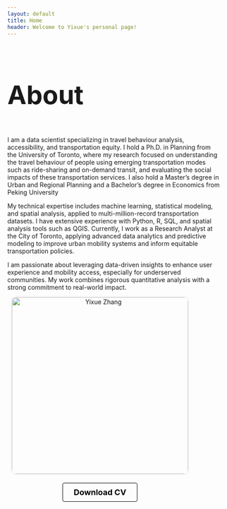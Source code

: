 ```yaml
---
layout: default
title: Home
header: Welcome to Yixue's personal page!
---
```


<style>
.about-section h3 {
  font-size: 58px;
}

.bio-section p {
  margin-bottom: 30px;
}

.profile-img {
  width: 400px;
  border-radius: 10px;
  box-shadow: 0 0 5px rgba(0,0,0,0.1);
}

.profile-container {
  flex: 0 0 400px;
  text-align: center;
  margin-left: 10px;
  align-self: center;
}

/* Responsive: only adjust image size, keep layout */
@media (max-width: 768px) {
  .profile-img {
    width: 250px;
  }
  .profile-container {
    flex: 0 0 100%;
    margin-left: 0;
    text-align: center;
    margin-top: 20px; /* 可选：增加与上方简介的间距 */
  }
}

.cv-button {
  display: inline-block;
  padding: 10px 24px;
  background-color: transparent;     /* 背景透明 */
  color: black;                      /* 黑色字体 */
  text-decoration: none;
  border: 1px solid black;           /* 细黑色边框 */
  border-radius: 4px;                /* 稍微圆一点，更现代（可设为0完全方形） */
  font-weight: bold;
  font-size: 18px;
  transition: background-color 0.3s ease, color 0.3s ease;
}

.cv-button:hover {
  background-color: black;           /* 悬停时黑底白字 */
  color: white;
}

</style>

<div style="display: flex; align-items: center; justify-content: space-between; flex-wrap: wrap;">

  <!-- 左侧简介 -->
  <div class="about-section" style="flex: 1; min-width: 250px; margin-right: 20px;">
    <h3>About</h3>
    <p>I am a data scientist specializing in travel behaviour analysis, accessibility, and transportation equity. I hold a Ph.D. in Planning from the University of Toronto, where my research focused on understanding the travel behaviour of people using emerging transportation modes such as ride-sharing and on-demand transit, and evaluating the social impacts of these transportation services. I also hold a Master’s degree in Urban and Regional Planning and a Bachelor’s degree in Economics from Peking University</p>
    <p>My technical expertise includes machine learning, statistical modeling, and spatial analysis, applied to multi-million-record transportation datasets. I have extensive experience with Python, R, SQL, and spatial analysis tools such as QGIS. Currently, I work as a Research Analyst at the City of Toronto, applying advanced data analytics and predictive modeling to improve urban mobility systems and inform equitable transportation policies.</p>
    <p>I am passionate about leveraging data-driven insights to enhance user experience and mobility access, especially for underserved communities. My work combines rigorous quantitative analysis with a strong commitment to real-world impact.</p>
  </div>

<!-- 右侧头像 -->
<div class="profile-container">
  <img src="{{ '/figures/profile1YZ.jpg' | relative_url }}"
       alt="Yixue Zhang"
       class="profile-img">

  <!-- 下载CV按钮 -->
  <div style="margin-top: 20px;">
    <a href="{{ '/assets/css/YixueZhang_CV_25Jul.pdf' | relative_url }}"
       target="_blank"
       class="cv-button">
       Download CV
    </a>
  </div>
</div>

</div>